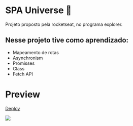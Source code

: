 # SPA Universe 🚀

Projeto proposto pela rocketseat, no programa explorer.

## Nesse projeto tive como aprendizado:

- Mapeamento de rotas
- Asynchronism
- Promisses
- Class
- Fetch API

# Preview

[Deploy](https://spa-universe-lb.netlify.app/)

<img src="https://user-images.githubusercontent.com/103150670/195648221-ff9204fc-b8b8-4eab-a2e8-368ab620f7a0.gif" />
